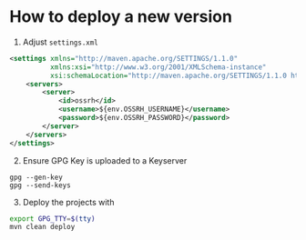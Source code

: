 # How to deploy a new version

1. Adjust `settings.xml`

```xml
<settings xmlns="http://maven.apache.org/SETTINGS/1.1.0"
          xmlns:xsi="http://www.w3.org/2001/XMLSchema-instance"
          xsi:schemaLocation="http://maven.apache.org/SETTINGS/1.1.0 http://maven.apache.org/xsd/settings-1.1.0.xsd">
    <servers>
        <server>
            <id>ossrh</id>
            <username>${env.OSSRH_USERNAME}</username>
            <password>${env.OSSRH_PASSWORD}</password>
        </server>
    </servers>
</settings>
```

2. Ensure GPG Key is uploaded to a Keyserver

```
gpg --gen-key
gpg --send-keys
```

3. Deploy the projects with

```bash
export GPG_TTY=$(tty)
mvn clean deploy
```

